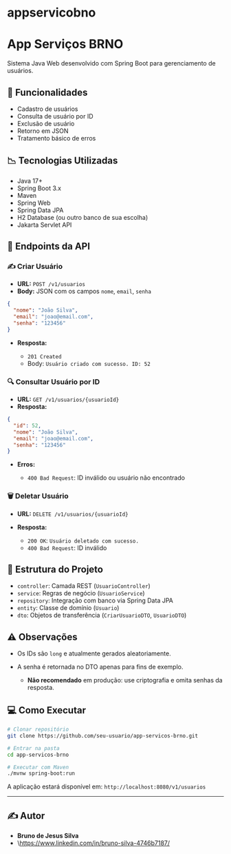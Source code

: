 # appservicobno

# App Serviços BRNO

Sistema Java Web desenvolvido com Spring Boot para gerenciamento de usuários.

## 🚀 Funcionalidades

* Cadastro de usuários
* Consulta de usuário por ID
* Exclusão de usuário
* Retorno em JSON
* Tratamento básico de erros

## 📉 Tecnologias Utilizadas

* Java 17+
* Spring Boot 3.x
* Maven
* Spring Web
* Spring Data JPA
* H2 Database (ou outro banco de sua escolha)
* Jakarta Servlet API

## 🔧 Endpoints da API

### ✍️ Criar Usuário

* **URL:** `POST /v1/usuarios`
* **Body:** JSON com os campos `nome`, `email`, `senha`

```json
{
  "nome": "João Silva",
  "email": "joao@email.com",
  "senha": "123456"
}
```

* **Resposta:**

  * `201 Created`
  * Body: `Usuário criado com sucesso. ID: 52`

### 🔍 Consultar Usuário por ID

* **URL:** `GET /v1/usuarios/{usuarioId}`
* **Resposta:**

```json
{
  "id": 52,
  "nome": "João Silva",
  "email": "joao@email.com",
  "senha": "123456"
}
```

* **Erros:**

  * `400 Bad Request`: ID inválido ou usuário não encontrado

### 🗑️ Deletar Usuário

* **URL:** `DELETE /v1/usuarios/{usuarioId}`
* **Resposta:**

  * `200 OK`: `Usuário deletado com sucesso.`
  * `400 Bad Request`: ID inválido

## 📁 Estrutura do Projeto

* `controller`: Camada REST (`UsuarioController`)
* `service`: Regras de negócio (`UsuarioService`)
* `repository`: Integração com banco via Spring Data JPA
* `entity`: Classe de domínio (`Usuario`)
* `dto`: Objetos de transferência (`CriarUsuarioDTO`, `UsuarioDTO`)

## ⚠️ Observações

* Os IDs são `long` e atualmente gerados aleatoriamente.
* A senha é retornada no DTO apenas para fins de exemplo.

  * **Não recomendado** em produção: use criptografia e omita senhas da resposta.

## 💻 Como Executar

```bash
# Clonar repositório
git clone https://github.com/seu-usuario/app-servicos-brno.git

# Entrar na pasta
cd app-servicos-brno

# Executar com Maven
./mvnw spring-boot:run
```

A aplicação estará disponível em:
`http://localhost:8080/v1/usuarios`

---

## ✍️ Autor

* **Bruno de Jesus Silva**
* \https://www.linkedin.com/in/bruno-silva-4746b7187/
